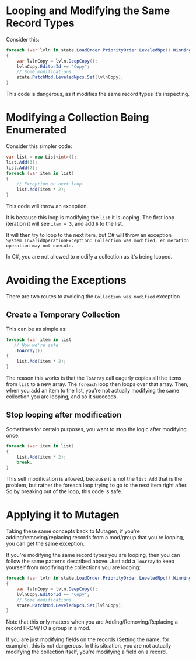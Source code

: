 # Looping and Modifying the Same Record Types
Consider this:
```cs
foreach (var lvln in state.LoadOrder.PriorityOrder.LeveledNpc().WinningOverrides())
{
    var lvlnCopy = lvln.DeepCopy();
    lvlnCopy.EditorId += "Copy";
    // Some modifications
    state.PatchMod.LeveledNpcs.Set(lvlnCopy);
}
```
This code is dangerous, as it modifies the same record types it's inspecting.

# Modifying a Collection Being Enumerated
Consider this simpler code:
```cs
var list = new List<int>();
list.Add(3);
list.Add(7);
foreach (var item in list)
{
    // Exception on next loop
    list.Add(item * 2);
}
```
This code will throw an exception.  

It is because this loop is modifying the `list` it is looping.
The first loop iteration it will see `item = 3`, and add `6` to the list.

It will then try to loop to the next item, but C# will throw an exception 
`System.InvalidOperationException: Collection was modified; enumeration operation may not execute.`

In C#, you are not allowed to modify a collection as it's being looped.

# Avoiding the Exceptions
There are two routes to avoiding the `Collection was modified` exception
## Create a Temporary Collection
This can be as simple as:
```cs
foreach (var item in list
   // Now we're safe
   .ToArray())
{
    list.Add(item * 2);
}
```
The reason this works is that the `ToArray` call eagerly copies all the items from `list` to a new array.  The `foreach` loop then loops over that array.  Then, when you add an item to the list, you're not actually modifying the same collection you are looping, and so it succeeds.

## Stop looping after modification
Sometimes for certain purposes, you want to stop the logic after modifying once.
```cs
foreach (var item in list)
{
    list.Add(item * 2);
    break;
}
```
This self modification is allowed, because it is not the `list.Add` that is the problem, but rather the foreach loop trying to go to the next item right after.  So by breaking out of the loop, this code is safe.

# Applying it to Mutagen
Taking these same concepts back to Mutagen, if you're adding/removing/replacing records from a mod/group that you're looping, you can get the same exception.

If you're modifying the same record types you are looping, then you can follow the same patterns described above.  Just add a `ToArray` to keep yourself from modifying the collections you are looping:
```cs
foreach (var lvln in state.LoadOrder.PriorityOrder.LeveledNpc().WinningOverrides().ToArray())
{
    var lvlnCopy = lvln.DeepCopy();
    lvlnCopy.EditorId += "Copy";
    // Some modifications
    state.PatchMod.LeveledNpcs.Set(lvlnCopy);
}
```

Note that this only matters when you are Adding/Removing/Replacing a record FROM/TO a group in a mod.

If you are just modifying fields on the records (Setting the name, for example), this is not dangerous.  In this situation, you are not actually modifying the collection itself, you're modifying a field on a record.